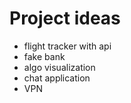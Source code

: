 # Project ideas

- flight tracker with api
- fake bank
- algo visualization
- chat application 
- VPN
